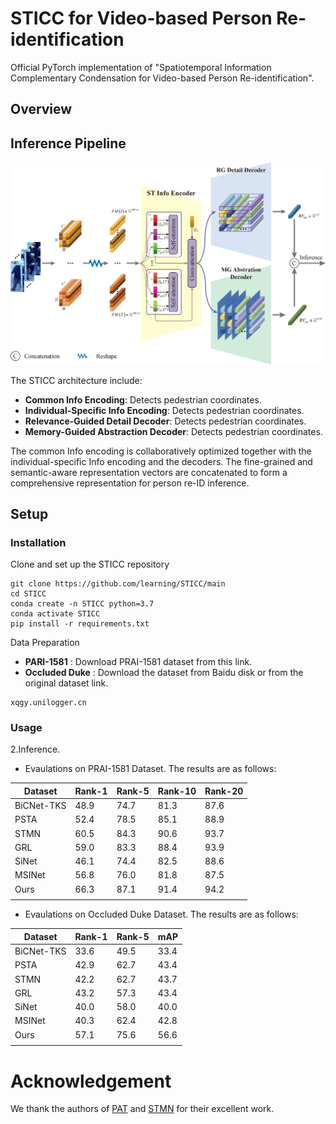 # STICC for Video-based Person Re-identification
Official PyTorch implementation of "Spatiotemporal Information Complementary Condensation for Video-based Person Re-identification". 

## Overview

## Inference Pipeline

![Inference Pipeline](./figures/STICC.png)

The STICC architecture include:
- **Common Info Encoding**: Detects pedestrian coordinates.
- **Individual-Specific Info Encoding**: Detects pedestrian coordinates.
- **Relevance-Guided Detail Decoder**: Detects pedestrian coordinates.
- **Memory-Guided Abstraction Decoder**: Detects pedestrian coordinates.

The common Info encoding is collaboratively optimized together with the individual-specific Info encoding and the decoders. The fine-grained and semantic-aware representation vectors are concatenated to form a comprehensive representation for person re-ID inference. 

## Setup

### Installation

Clone and set up the STICC repository

```
git clone https://github.com/learning/STICC/main
cd STICC
conda create -n STICC python=3.7
conda activate STICC
pip install -r requirements.txt
```

Data Preparation
- **PARI-1581** : Download PRAI-1581 dataset from this link.
- **Occluded Duke** : Download the dataset from Baidu disk or from the original dataset link.

```
xqgy.unilogger.cn
```

### Usage

2.Inference.

   * Evaulations on PRAI-1581 Dataset. The results are as follows:

| Dataset | Rank-1 | Rank-5 | Rank-10| Rank-20|
| ------ | --- | --- | --- | --- |
| BiCNet-TKS | 48.9 | 74.7| 81.3| 87.6|
| PSTA | 52.4 | 78.5| 85.1| 88.9|
| STMN | 60.5 | 84.3| 90.6| 93.7|
| GRL | 59.0 | 83.3| 88.4| 93.9|
| SiNet  | 46.1 | 74.4| 82.5| 88.6|
| MSINet | 56.8 | 76.0| 81.8| 87.5|
| Ours | 66.3 | 87.1| 91.4| 94.2|
||

   * Evaulations on Occluded Duke Dataset. The results are as follows:

| Dataset | Rank-1 | Rank-5 | mAP|
| ------ | --- | --- | --- |
| BiCNet-TKS | 33.6 | 49.5| 33.4|
| PSTA | 42.9 | 62.7| 43.4|
| STMN | 42.2 | 62.7| 43.7|
| GRL | 43.2 | 57.3| 43.4|
| SiNet  | 40.0 | 58.0| 40.0|
| MSINet | 40.3 | 62.4| 42.8|
| Ours | 57.1 | 75.6| 56.6|
||

# Acknowledgement

We thank the authors of [PAT](https://arxiv.org/pdf/2106.04095) and [STMN](https://cvlab-yonsei.github.io/projects/STMN) for their excellent work.
